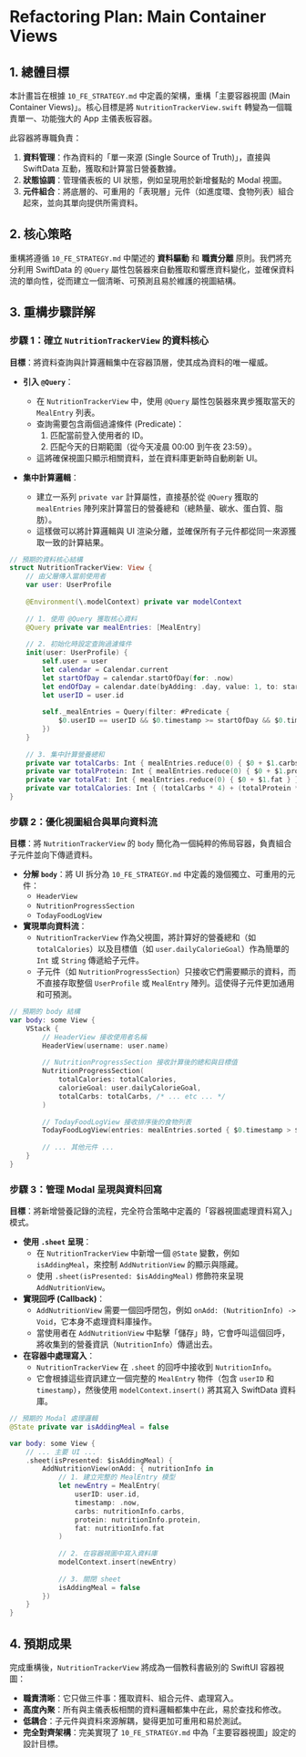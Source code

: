 
# Refactoring Plan: Main Container Views

## 1. 總體目標

本計畫旨在根據 `10_FE_STRATEGY.md` 中定義的架構，重構「主要容器視圖 (Main Container Views)」。核心目標是將 `NutritionTrackerView.swift` 轉變為一個職責單一、功能強大的 App 主儀表板容器。

此容器將專職負責：
1.  **資料管理**：作為資料的「單一來源 (Single Source of Truth)」，直接與 SwiftData 互動，獲取和計算當日營養數據。
2.  **狀態協調**：管理儀表板的 UI 狀態，例如呈現用於新增餐點的 Modal 視圖。
3.  **元件組合**：將底層的、可重用的「表現層」元件（如進度環、食物列表）組合起來，並向其單向提供所需資料。

## 2. 核心策略

重構將遵循 `10_FE_STRATEGY.md` 中闡述的 **資料驅動** 和 **職責分離** 原則。我們將充分利用 SwiftData 的 `@Query` 屬性包裝器來自動獲取和響應資料變化，並確保資料流的單向性，從而建立一個清晰、可預測且易於維護的視圖結構。

## 3. 重構步驟詳解

### 步驟 1：確立 `NutritionTrackerView` 的資料核心

**目標**：將資料查詢與計算邏輯集中在容器頂層，使其成為資料的唯一權威。

*   **引入 `@Query`**：
    *   在 `NutritionTrackerView` 中，使用 `@Query` 屬性包裝器來異步獲取當天的 `MealEntry` 列表。
    *   查詢需要包含兩個過濾條件 (Predicate)：
        1.  匹配當前登入使用者的 ID。
        2.  匹配今天的日期範圍（從今天凌晨 00:00 到午夜 23:59）。
    *   這將確保視圖只顯示相關資料，並在資料庫更新時自動刷新 UI。

*   **集中計算邏輯**：
    *   建立一系列 `private var` 計算屬性，直接基於從 `@Query` 獲取的 `mealEntries` 陣列來計算當日的營養總和（總熱量、碳水、蛋白質、脂肪）。
    *   這樣做可以將計算邏輯與 UI 渲染分離，並確保所有子元件都從同一來源獲取一致的計算結果。

```swift
// 預期的資料核心結構
struct NutritionTrackerView: View {
    // 由父層傳入當前使用者
    var user: UserProfile
    
    @Environment(\.modelContext) private var modelContext
    
    // 1. 使用 @Query 獲取核心資料
    @Query private var mealEntries: [MealEntry]
    
    // 2. 初始化時設定查詢過濾條件
    init(user: UserProfile) {
        self.user = user
        let calendar = Calendar.current
        let startOfDay = calendar.startOfDay(for: .now)
        let endOfDay = calendar.date(byAdding: .day, value: 1, to: startOfDay)!
        let userID = user.id
        
        self._mealEntries = Query(filter: #Predicate { 
            $0.userID == userID && $0.timestamp >= startOfDay && $0.timestamp < endOfDay 
        })
    }
    
    // 3. 集中計算營養總和
    private var totalCarbs: Int { mealEntries.reduce(0) { $0 + $1.carbs } }
    private var totalProtein: Int { mealEntries.reduce(0) { $0 + $1.protein } }
    private var totalFat: Int { mealEntries.reduce(0) { $0 + $1.fat } }
    private var totalCalories: Int { (totalCarbs * 4) + (totalProtein * 4) + (totalFat * 9) }
}
```

### 步驟 2：優化視圖組合與單向資料流

**目標**：將 `NutritionTrackerView` 的 `body` 簡化為一個純粹的佈局容器，負責組合子元件並向下傳遞資料。

*   **分解 `body`**：將 UI 拆分為 `10_FE_STRATEGY.md` 中定義的幾個獨立、可重用的元件：
    *   `HeaderView`
    *   `NutritionProgressSection`
    *   `TodayFoodLogView`
*   **實現單向資料流**：
    *   `NutritionTrackerView` 作為父視圖，將計算好的營養總和（如 `totalCalories`）以及目標值（如 `user.dailyCalorieGoal`）作為簡單的 `Int` 或 `String` 傳遞給子元件。
    *   子元件（如 `NutritionProgressSection`）只接收它們需要顯示的資料，而不直接存取整個 `UserProfile` 或 `MealEntry` 陣列。這使得子元件更加通用和可預測。

```swift
// 預期的 body 結構
var body: some View {
    VStack {
        // HeaderView 接收使用者名稱
        HeaderView(username: user.name)
        
        // NutritionProgressSection 接收計算後的總和與目標值
        NutritionProgressSection(
            totalCalories: totalCalories,
            calorieGoal: user.dailyCalorieGoal,
            totalCarbs: totalCarbs, /* ... etc ... */
        )
        
        // TodayFoodLogView 接收排序後的食物列表
        TodayFoodLogView(entries: mealEntries.sorted { $0.timestamp > $1.timestamp })
        
        // ... 其他元件 ...
    }
}
```

### 步驟 3：管理 Modal 呈現與資料回寫

**目標**：將新增營養記錄的流程，完全符合策略中定義的「容器視圖處理資料寫入」模式。

*   **使用 `.sheet` 呈現**：
    *   在 `NutritionTrackerView` 中新增一個 `@State` 變數，例如 `isAddingMeal`，來控制 `AddNutritionView` 的顯示與隱藏。
    *   使用 `.sheet(isPresented: $isAddingMeal)` 修飾符來呈現 `AddNutritionView`。
*   **實現回呼 (Callback)**：
    *   `AddNutritionView` 需要一個回呼閉包，例如 `onAdd: (NutritionInfo) -> Void`，它本身不處理資料庫操作。
    *   當使用者在 `AddNutritionView` 中點擊「儲存」時，它會呼叫這個回呼，將收集到的營養資訊（`NutritionInfo`）傳遞出去。
*   **在容器中處理寫入**：
    *   `NutritionTrackerView` 在 `.sheet` 的回呼中接收到 `NutritionInfo`。
    *   它會根據這些資訊建立一個完整的 `MealEntry` 物件（包含 `userID` 和 `timestamp`），然後使用 `modelContext.insert()` 將其寫入 SwiftData 資料庫。

```swift
// 預期的 Modal 處理邏輯
@State private var isAddingMeal = false

var body: some View {
    // ... 主要 UI ...
    .sheet(isPresented: $isAddingMeal) {
        AddNutritionView(onAdd: { nutritionInfo in
            // 1. 建立完整的 MealEntry 模型
            let newEntry = MealEntry(
                userID: user.id,
                timestamp: .now,
                carbs: nutritionInfo.carbs,
                protein: nutritionInfo.protein,
                fat: nutritionInfo.fat
            )
            
            // 2. 在容器視圖中寫入資料庫
            modelContext.insert(newEntry)
            
            // 3. 關閉 sheet
            isAddingMeal = false
        })
    }
}
```

## 4. 預期成果

完成重構後，`NutritionTrackerView` 將成為一個教科書級別的 SwiftUI 容器視圖：

*   **職責清晰**：它只做三件事：獲取資料、組合元件、處理寫入。
*   **高度內聚**：所有與主儀表板相關的資料邏輯都集中在此，易於查找和修改。
*   **低耦合**：子元件與資料來源解耦，變得更加可重用和易於測試。
*   **完全對齊架構**：完美實現了 `10_FE_STRATEGY.md` 中為「主要容器視圖」設定的設計目標。
